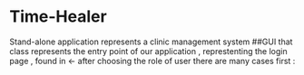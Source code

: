 # Time-Healer
Stand-alone application represents a clinic management system 
##GUI 
that class represents the entry point of our application , represtenting the login page , found in <- 
after choosing the role of user there are many cases 
first : 
